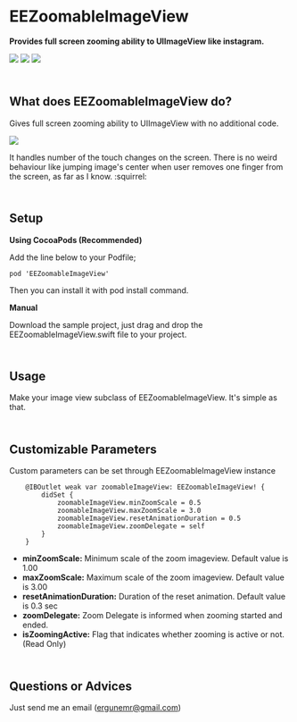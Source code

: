 # EEZoomableImageView

**Provides full screen zooming ability to UIImageView like instagram.**

![](https://img.shields.io/badge/version-0.1.0-blue.svg)
![](https://img.shields.io/badge/platform-ios-lightgrey.svg)
![](https://img.shields.io/badge/Contact-ergunemr%40gmail.com-yellowgreen.svg)

## <br/>What does EEZoomableImageView do?
Gives full screen zooming ability to UIImageView with no additional code.

![](https://media.giphy.com/media/3gYSGql63Ma6RxAj6x/giphy.gif)

It handles number of the touch changes on the screen. There is no weird behaviour like jumping image's center when user removes one finger from the screen, as far as I know. :squirrel:

## <br/>Setup

**Using CocoaPods (Recommended)**

Add the line below to your Podfile;

```
pod 'EEZoomableImageView'
```

Then you can install it with pod install command.

**Manual**

Download the sample project, just drag and drop the EEZoomableImageView.swift file to your project.

## <br/>Usage
Make your image view subclass of EEZoomableImageView. It's simple as that.

## <br/>Customizable Parameters
Custom parameters can be set through EEZoomableImageView instance

```
    @IBOutlet weak var zoomableImageView: EEZoomableImageView! {
        didSet {
            zoomableImageView.minZoomScale = 0.5
            zoomableImageView.maxZoomScale = 3.0
            zoomableImageView.resetAnimationDuration = 0.5
            zoomableImageView.zoomDelegate = self
        }
    }
```

* **minZoomScale:** Minimum scale of the zoom imageview. Default value is 1.00
* **maxZoomScale:** Maximum scale of the zoom imageview. Default value is 3.00
* **resetAnimationDuration:** Duration of the reset animation. Default value is 0.3 sec
* **zoomDelegate:** Zoom Delegate is informed when zooming started and ended.
* **isZoomingActive:** Flag that indicates whether zooming is active or not. (Read Only)


 ## <br/>Questions or Advices
 Just send me an email (ergunemr@gmail.com)